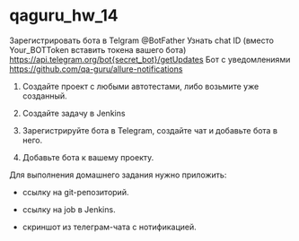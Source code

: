 # qaguru_hw_14

Зарегистрировать бота в Telgram @BotFather Узнать chat ID (вместо Your_BOTToken вставить токена вашего бота)
https://api.telegram.org/bot{secret_bot}/getUpdates
Бот с уведомлениями
https://github.com/qa-guru/allure-notifications

1. Создайте проект с любыми автотестами, либо возьмите уже созданный.

2. Создайте задачу в Jenkins

3. Зарегистрируйте бота в Telegram, создайте чат и добавьте бота в него.

4. Добавьте бота к вашему проекту.

Для выполнения домашнего задания нужно приложить:

- ссылку на git-репозиторий.

- ссылку на job в Jenkins.

- скриншот из телеграм-чата с нотификацией.
